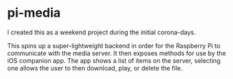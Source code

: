 # pi-media

I created this as a weekend project during the initial corona-days. 

This spins up a super-lightweight backend in order for the Raspberry Pi to communicate with the media server. It then exposes methods for use by the iOS companion app. The app shows a list of items on the server, selecting one allows the user to then download, play, or delete the file.
